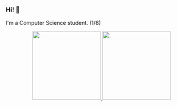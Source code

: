 ### Hi! 🐳
I'm a Computer Science student. (1/8)

<div align="center">
  <a href="https://github.com/humpfett">
  <img height="180em" src="https://github-readme-stats.vercel.app/api?username=humpfett&show_icons=true&theme=github_dark&include_all_commits=true&count_private=true"/>
  <img height="180em" src="https://github-readme-stats.vercel.app/api/top-langs/?username=humpfett&layout=compact&langs_count=7&theme=github_dark"/>
    
</div>
  
 
